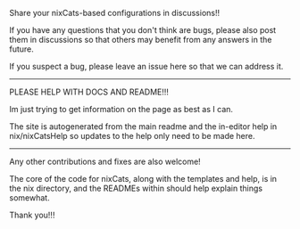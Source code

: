 Share your nixCats-based configurations in discussions!!

If you have any questions that you don't think are bugs,
please also post them in discussions so that others may benefit from any answers in the future.

If you suspect a bug, please leave an issue here so that we can address it.

---

PLEASE HELP WITH DOCS AND README!!!

Im just trying to get information on the page as best as I can.

The site is autogenerated from the main readme
and the in-editor help in nix/nixCatsHelp
so updates to the help only need to be made here.

---

Any other contributions and fixes are also welcome!

The core of the code for nixCats, along with the templates and help,
is in the nix directory, and the READMEs within should help explain things somewhat.

Thank you!!!
